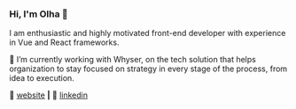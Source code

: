 ### Hi, I'm Olha 👋

I am enthusiastic and highly motivated front-end developer with experience in
Vue and React frameworks.


🔭 I’m currently working with Whyser, on the tech solution that helps organization to stay focused on strategy in every stage of the process, from idea to execution.

🏡 [website][website] **|** 
👔 [linkedin][linkedin]

[website]: https://olkaa.github.io/
[linkedin]: https://www.linkedin.com/in/olha-afanasieva/
